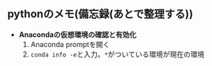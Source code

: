 ## pythonのメモ(備忘録(あとで整理する))

- **Anacondaの仮想環境の確認と有効化**  
  1. Anaconda promptを開く  
  2. `conda info -e`と入力。`*`がついている環境が現在の環境
